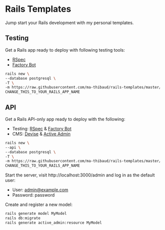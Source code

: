 # Rails Templates
Jump start your Rails development with my personal templates.

## Testing
Get a Rails app ready to deploy with following testing tools:
- [RSpec](https://github.com/rspec/rspec-rails)
- [Factory Bot](https://github.com/thoughtbot/factory_bot_rails)

```bash
rails new \
--database postgresql \
-T \
-m https://raw.githubusercontent.com/ma-thibaud/rails-templates/master/testing.rb \
CHANGE_THIS_TO_YOUR_RAILS_APP_NAME
```

## API
Get a Rails API-only app ready to deploy with the following:
- Testing: [RSpec](https://github.com/rspec/rspec-rails) & [Factory Bot](https://github.com/thoughtbot/factory_bot_rails)
- CMS: [Devise](https://github.com/heartcombo/devise) & [Active Admin](https://github.com/activeadmin/activeadmin)


```bash
rails new \
--api \
--database postgresql \
-T \
-m https://raw.githubusercontent.com/ma-thibaud/rails-templates/master/api.rb \
CHANGE_THIS_TO_YOUR_RAILS_APP_NAME
```

Start the server, visit http://localhost:3000/admin and log in as the default user:
- User: admin@example.com
- Password: password

Create and register a new model:
```bash
rails generate model MyModel
rails db:migrate
rails generate active_admin:resource MyModel
```
